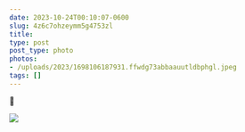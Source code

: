 ```yaml
---
date: 2023-10-24T00:10:07-0600
slug: 4z6c7ohzeymm5g4753zl
title: 
type: post
post_type: photo
photos:
- /uploads/2023/1698106187931.ffwdg73abbaauutldbphgl.jpeg
tags: []
---
```

🖤


![](/uploads/2023/1698106187931.ffwdg73abbaauutldbphgl.jpeg)


